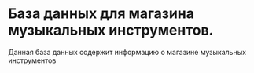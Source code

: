 # База данных для магазина музыкальных инструментов.
Данная база данных содержит информацию о магазине музыкальных инструментов
